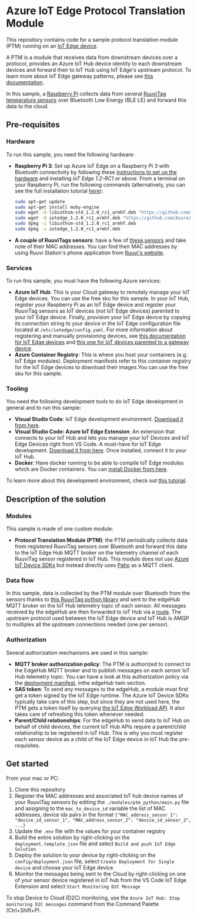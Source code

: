 # Azure IoT Edge Protocol Translation Module
This repository contains code for a sample protocol translation module (PTM) running on an [IoT Edge device](https://azure.microsoft.com/en-us/services/iot-edge/).

A PTM is a module that receives data from downstream devices over a protocol, provides an Azure IoT Hub device identity to each downstream devices and forward their to IoT Hub using IoT Edge's upstream protocol. To learn more about IoT Edge gateway patterns, please see [this documentation](https://docs.microsoft.com/azure/iot-edge/iot-edge-as-gateway?view=iotedge-2018-06).

In this sample, a [Raspberry Pi](https://www.raspberrypi.org/) collects data from several [RuuviTag temperature sensors](https://ruuvi.com/) over Bluetooth Low Energy (BLE LE) and forward this data to the cloud.

## Pre-requisites
### Hardware

To run this sample, you need the following hardware:

- **Raspberry Pi 3**: Set up Azure IoT Edge on a Raspberry Pi 3 with Bluetooth connectivity  by following these [instructions to set up the hardware](https://blog.jongallant.com/2017/11/raspberrypi-setup/) and installing *IoT Edge 1.2-RC1 or above*. From a terminal on your Raspberry Pi, run the following commands (alternatively, you can see the full installation tutorial [here](https://docs.microsoft.com/en-us/azure/iot-edge/how-to-install-iot-edge?view=iotedge-2018-06&tabs=linux)):

    ```bash
    sudo apt-get update
    sudo apt-get install moby-engine
    sudo wget -O libiothsm-std_1.2.0_rc1_armhf.deb "https://github.com/Azure/azure-iotedge/releases/download/1.2.0-rc1/libiothsm-std_1.2.0_rc1-1-1_debian9_armhf.deb"
    sudo wget -O iotedge_1.2.0_rc1_armhf.deb "https://github.com/Azure/azure-iotedge/releases/download/1.2.0-rc1/iotedge_1.2.0_rc1-1_debian9_armhf.deb"
    sudo dpkg -i libiothsm-std_1.2.0_rc1_armhf.deb
    sudo dpkg -i iotedge_1.2.0_rc1_armhf.deb
    ```

- **A couple of RuuviTags sensors**: have a few of [these sensors](https://ruuvi.com/) and take note of their MAC addresses. You can find their MAC addresses by using Ruuvi Station's phone application from [Ruuvi's website](https://ruuvi.com/).

### Services

To run this sample, you must have the following Azure services:

- **Azure IoT Hub**: This is your Cloud gateway to remotely manage your IoT Edge devices. You can use the free sku for this sample. In your IoT Hub, register your Raspberry Pi as an IoT Edge device and register your RuuviTag sensors as IoT devices (not IoT Edge devices) parented to your IoT Edge device. Finally, provision your IoT Edge device by copying its connection string to your device in the IoT Edge configuration file located at `/etc/iotedge/config.yaml`. For more information about registering and manually provisioning devices, see [this documentation for IoT Edge devices](https://docs.microsoft.com/en-us/azure/iot-edge/how-to-manual-provision-symmetric-key?view=iotedge-2018-06&tabs=azure-portal%2Clinux) and [this one for IoT devices parented to a gateway device](https://docs.microsoft.com/azure/iot-edge/how-to-authenticate-downstream-device?view=iotedge-2020-11#symmetric-key-authentication).
- **Azure Container Registry**: This is where you host your containers (e.g. IoT Edge modules). Deployment manifests refer to this container registry for the IoT Edge devices to download their images.You can use the free sku for this sample.

### Tooling

You need the following development tools to do IoT Edge development in general and to run this sample:

- **Visual Studio Code**: IoT Edge development environment. [Download it from here](https://code.visualstudio.com/).
- **Visual Studio Code: Azure IoT Edge Extension**: An extension that connects to your IoT Hub and lets you manage your IoT Devices and IoT Edge Devices right from VS Code. A must-have for IoT Edge development. [Download it from here](https://marketplace.visualstudio.com/items?itemName=vsciot-vscode.azure-iot-edge). Once installed, connect it to your IoT Hub.
- **Docker**: Have docker running to be able to compile IoT Edge modules which are Docker containers. You can [install Docker from here](https://docs.docker.com/get-docker/).

To learn more about this development environment, check out [this tutorial](https://docs.microsoft.com/en-us/azure/iot-edge/how-to-deploy-modules-vscode).

## Description of the solution

### Modules

This sample is made of one custom module:

- **Protocol Translation Module (PTM)**: the PTM periodically collects data from registered RuuviTag sensors over Bluetooth and forward this data to the IoT Edge Hub MQTT broker on the telemetry channel of each RuuviTag sensor registered in IoT Hub. This module does not use [Azure IoT Device SDKs](https://docs.microsoft.com/azure/iot-hub/iot-hub-devguide-sdks#azure-iot-hub-device-sdks) but instead directly uses [Paho](https://pypi.org/project/paho-mqtt/) as a MQTT client.

### Data flow

In this sample, data is collected by the PTM module over Bluetooth from the sensors thanks to [this RuuviTag python library](https://github.com/ttu/ruuvitag-sensor) and sent to the edgeHub MQTT broker on the IoT Hub telemetry topic of each sensor. All messages received by the edgeHub are then forwarded to IoT Hub via a [route](https://docs.microsoft.com/azure/iot-edge/module-composition?view=iotedge-2020-11#declare-routes). The upstream protocol used between the IoT Edge device and IoT Hub is AMQP to multiplex all the upstream connections needed (one per sensor).

### Authorization

Several authorization mechanisms are used in this sample:

- **MQTT broker authorization policy**:  The PTM is authorized to connect to the EdgeHub MQTT broker and to publish messages on each sensor IoT Hub telemetry topic. You can have a look at this authorization policy via the [deployment manifest](deployment.template.json), inthe edgeHub twin section.
- **SAS token**: To send any messages to the edgeHub, a module must first get a token signed by the IoT Edge runtime. The Azure IoT Device SDKs typically take care of this step, but since they are not used here, the PTM gets a token itself by querying [the IoT Edge Workload API](https://github.com/Azure/iotedge/blob/c0bad527da979fc0d8d1c810474e5078dfee83ca/edgelet/workload/README.md). It also takes care of refreshing this token whenever needed.
- **Parent/Child relationships**: For the edgeHub to send data to IoT Hub on behalf of child devices, the current IoT Hub APIs require a parent/child relationship to be registered in IoT Hub. This is why you must register each sensor device as a child of the IoT Edge device in IoT Hub the pre-requisites.

## Get started
From your mac or PC:
1. Clone this repository
2. Register the MAC addresses and associated IoT hub device names of your RuuviTag sensors by editing the `./modules/ptm_python/main.py` file and assigning to the `mac_to_device_id` variable the list of MAC addresses, device ids pairs in the format `{"MAC_address_sensor_1": "device_id_sensor_1", "MAC_address_sensor_2": "device_id_sensor_2", ...}`
3. Update the `.env` file with the values for your container registry
4. Build the entire solution by right-clicking on the `deployment.template.json` file and select `Build and push IoT Edge Solution`
5. Deploy the solution to your device by right-clicking on the `config/deployment.json` file, select `Create Deployment for Single device` and choose your IoT Edge device
6. Monitor the messages being sent to the Cloud by right-clicking on one of your sensor device registered in IoT hub from the VS Code IoT Edge Extension and select `Start Monitoring D2C Message`

To stop Device to Cloud (D2C) monitoring, use the `Azure IoT Hub: Stop monitoring D2C messages` command from the Command Palette (Ctrl+Shift+P).

